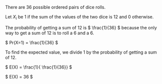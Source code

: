There are 36 possible ordered pairs of dice rolls.

Let $X_i$ be 1 if the sum of the values of the two dice is 12 and 0 otherwise.

The probability of getting a sum of 12 is $ \frac{1}{36} $ because the only way to get a sum of 12 is to roll a 6 and a 6.

$ Pr(X=1) = \frac{1}{36} $

To find the expected value, we divide 1 by the probability of getting a sum of 12.

$ E(X) = \frac{1}{ \frac{1}{36}} $

$ E(X) = 36 $
